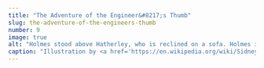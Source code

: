 ```yaml
---
title: "The Adventure of the Engineer&#8217;s Thumb"
slug: the-adventure-of-the-engineers-thumb
number: 9
image: true
alt: "Holmes stood above Hatherley, who is reclined on a sofa. Holmes is pouring a liquid into a glass."
caption: "Illustration by <a href='https://en.wikipedia.org/wiki/Sidney_Paget' class='dark-blue no-underline hover-dark-red'>Sidney Paget</a>, 1892"
---
```

